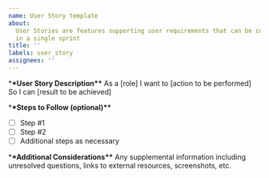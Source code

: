 ```yaml
---
name: User Story template
about:
  User Stories are features supporting user requirements that can be completed
  in a single sprint
title: ''
labels: user_story
assignees: ''
---
```


\***\*User Story Description\*\***
As a [role]
I want to [action to be performed]
So I can [result to be achieved]

\***\*Steps to Follow (optional)\*\***

- [ ] Step #1
- [ ] Step #2
- [ ] Additional steps as necessary

\***\*Additional Considerations\*\***
Any supplemental information including unresolved questions, links to external resources, screenshots, etc.
